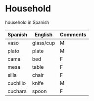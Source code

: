 # Household

household in Spanish

| Spanish | English | Comments |
| ----- | ------- | -------- |
| vaso | glass/cup | M |
| plato | plate | M |
| cama | bed | F |
| mesa | table | F |
| silla | chair | F |
| cuchillo | knife | M |
| cuchara | spoon | F |
